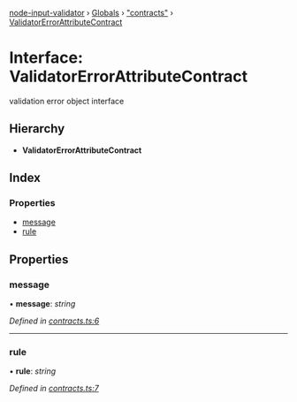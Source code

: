 [node-input-validator](../README.md) › [Globals](../globals.md) › ["contracts"](../modules/_contracts_.md) › [ValidatorErrorAttributeContract](_contracts_.validatorerrorattributecontract.md)

# Interface: ValidatorErrorAttributeContract

validation error object interface

## Hierarchy

* **ValidatorErrorAttributeContract**

## Index

### Properties

* [message](_contracts_.validatorerrorattributecontract.md#message)
* [rule](_contracts_.validatorerrorattributecontract.md#rule)

## Properties

###  message

• **message**: *string*

*Defined in [contracts.ts:6](https://github.com/bitnbytesio/node-input-validator/blob/f6990fa/src/contracts.ts#L6)*

___

###  rule

• **rule**: *string*

*Defined in [contracts.ts:7](https://github.com/bitnbytesio/node-input-validator/blob/f6990fa/src/contracts.ts#L7)*

